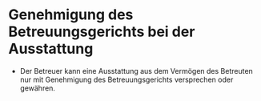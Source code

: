 # Genehmigung des Betreuungsgerichts bei der Ausstattung

- Der Betreuer kann eine Ausstattung aus dem Vermögen des Betreuten nur mit Genehmigung des Betreuungsgerichts versprechen oder gewähren.

